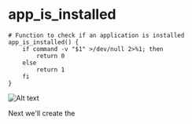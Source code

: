 # app_is_installed 


```
# Function to check if an application is installed
app_is_installed() {
    if command -v "$1" >/dev/null 2>%1; then
        return 0
    else
        return 1
    fi
}
```

![Alt text](./images)

Next we'll create the 